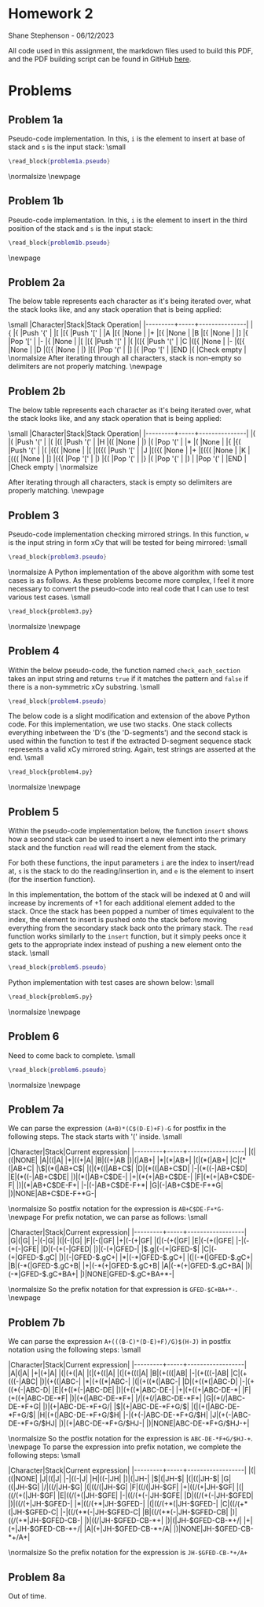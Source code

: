 # Homework 2
Shane Stephenson - 06/12/2023

All code used in this assignment, the markdown files used to build this PDF, and the PDF building script can be found in GitHub [here](https://github.com/UnsafeOats/dsahw).

# Problems
## Problem 1a
Pseudo-code implementation.  In this, `i` is the element to insert at base of stack and `s` is the input stack:
\small
```lua
\read_block{problem1a.pseudo}
```
\normalsize
\newpage

## Problem 1b
Pseudo-code implementation.  In this, `i` is the element to insert in the third position of the stack and `s` is the input stack:
```lua
\read_block{problem1b.pseudo}
```
\newpage

## Problem 2a
The below table represents each character as it's being iterated over, what the stack looks like, and any stack operation that is being applied:

\small
|Character|Stack|Stack Operation|
|---------+-----+---------------|
|{        |{    |Push '{'       |
|[        |[{   |Push '['       |
|A        |[{   |None           |
|+        |[{   |None           |
|B        |[{   |None           |
|]        |{    |Pop '['        |
|-        |{    |None           |
|[        |[{   |Push '['       |
|(        |([{  |Push '('       |
|C        |([{  |None           |
|-        |([{  |None           |
|D        |([{  |None           |
|)        |[{   |Pop '('        |
|]        |{    |Pop '['        |
|END      |{    |Check empty    |
\normalsize
After iterating through all characters, stack is non-empty so delimiters are not properly matching.
\newpage

## Problem 2b
The below table represents each character as it's being iterated over, what the stack looks like, and any stack operation that is being applied:

\small
|Character|Stack|Stack Operation|
|---------+-----+---------------|
|(        |(    |Push '('       |
|(        |((   |Push '('       |
|H        |((   |None           |
|)        |(    |Pop '('        |
|\*        |(    |None           |
|{        |{(   |Push '{'       |
|(        |({(  |None           |
|[        |[({( |Push '['       |
|J        |[({( |None           |
|+        |[({( |None           |
|K        |[({( |None           |
|]        |({(  |Pop '['        |
|)        |{(   |Pop '('        |
|}        |(    |Pop '{'        |
|)        |     |Pop '('        |
|END      |     |Check empty    |
\normalsize

After iterating through all characters, stack is empty so delimiters are properly matching.
\newpage

## Problem 3
Pseudo-code implementation checking mirrored strings.  In this function, `w` is the input string in form xCy that will be tested for being mirrored:
\small
```lua
\read_block{problem3.pseudo}
```
\normalsize
A Python implementation of the above algorithm with some test cases is as follows.  As these problems become more complex, I feel it more necessary to convert the pseudo-code into real code that I can use to test various test cases.
\small
```python
\read_block{problem3.py}
```
\normalsize
\newpage

## Problem 4
Within the below pseudo-code, the function named `check_each_section` takes an input string and returns `true` if it matches the pattern and `false` if there is a non-symmetric xCy substring.
\small
```lua
\read_block{problem4.pseudo}
```
The below code is a slight modification and extension of the above Python code.  For this implementation, we use two stacks.  One stack collects everything inbetween the 'D's (the 'D-segments') and the second stack is used within the function to test if the extracted D-segment sequence stack represents a valid xCy mirrored string.  Again, test strings are asserted at the end.
\small
```python
\read_block{problem4.py}
```
\normalsize
\newpage

## Problem 5
Within the pseudo-code implementation below, the function `insert` shows how a second stack can be used to insert a new element into the primary stack and the function `read` will read the element from the stack.

For both these functions, the input parameters `i` are the index to insert/read at, `s` is the stack to do the reading/insertion in, and `e` is the element to insert (for the insertion function).

In this implementation, the bottom of the stack will be indexed at 0 and will increase by increments of +1 for each additional element added to the stack.  Once the stack has been popped a number of times equivalent to the index, the element to insert is pushed onto the stack before moving everything from the secondary stack back onto the primary stack.
The `read` function works similarly to the `insert` function, but it simply peeks once it gets to the appropriate index instead of pushing a new element onto the stack.
\small
```lua
\read_block{problem5.pseudo}
```
Python implementation with test cases are shown below:
\small
```python
\read_block{problem5.py}
```
\normalsize
\newpage

## Problem 6
Need to come back to complete.
\small
```lua
\read_block{problem6.pseudo}
```
\normalsize
\newpage

## Problem 7a
We can parse the expression `(A+B)*(C$(D-E)+F)-G` for postfix in the following steps.  The stack starts with '(' inside.
\small

|Character|Stack|Current expression|
|---------+-----+------------------|
|(|((|NONE|
|A|((|A|
|+|((+|A|
|B|((+|AB
|)|(|AB+|
|\*|(\*|AB+|
|(|(\*(|AB+|
|C|(\*(|AB+C|
|\\$|(\*(|AB+C\$|
|(|(\*((|AB+C\$|
|D|(\*((|AB+C\$D|
|-|(\*((-|AB+C\$D|
|E|(\*((-|AB+C\$DE|
|)|(\*(|AB+C\$DE-|
|+|(\*(+|AB+C\$DE-|
|F|(\*(+|AB+C\$DE-F|
|)|(\*|AB+C\$DE-F+|
|-|(-|AB+C\$DE-F+\*|
|G|(-|AB+C\$DE-F+\*G|
|)|NONE|AB+C\$DE-F+\*G-|

\normalsize
So postfix notation for the expression is `AB+C$DE-F+*G-`
\newpage
For prefix notation, we can parse as follows:
\small

|Character|Stack|Current expression|
|---------+-----+------------------|
|G|(|G|
|-|(-|G|
|(|(-(|G|
|F|(-(|GF|
|+|(-(+|GF|
|(|(-(+(|GF|
|E|(-(+(|GFE|
|-|(-(+(-|GFE|
|D|(-(+(-|GFED|
|)|(-(+|GFED-|
|\$.g|(-(+|GFED-$|
|C|(-(+|GFED-\$.gC|
|)|(-|GFED-\$.gC+|
|\*|(-\*|GFED-\$.gC+|
|(|(-\*(|GFED-\$.gC+|
|B|(-\*(|GFED-\$.gC+B|
|+|(-\*(+|GFED-\$.gC+B|
|A|(-\*(+|GFED-\$.gC+BA|
|)|(-\*|GFED-\$.gC+BA+|
|)|NONE|GFED-\$.gC+BA+\*-|

\normalsize
So the prefix notation for that expression is `GFED-$C+BA+*-`.
\newpage

## Problem 7b
We can parse the expression `A+(((B-C)*(D-E)+F)/G)$(H-J)` in postfix notation using the following steps:
\small

|Character|Stack|Current expression|
|---------+-----+------------------|
|A|(|A|
|+|(+|A|
|(|(+(|A|
|(|(+((|A|
|(|(+(((|A|
|B|(+(((|AB|
|-|(+(((-|AB|
|C|(+(((-|ABC|
|)|(+((|ABC-|
|\*|(+((\*|ABC-|
|(|(+((\*(|ABC-|
|D|(+((\*(|ABC-D|
|-|(+((\*(-|ABC-D|
|E|(+((\*(-|ABC-DE|
|)|(+((\*|ABC-DE-|
|+|(+((+|ABC-DE-\*|
|F|(+((+|ABC-DE-\*F|
|)|(+(|ABC-DE-\*F+|
|/|(+(/|ABC-DE-\*F+|
|G|(+(/|ABC-DE-\*F+G|
|)|(+|ABC-DE-\*F+G/|
|\$|(+|ABC-DE-\*F+G/\$|
|(|(+(|ABC-DE-\*F+G/\$|
|H|(+(|ABC-DE-\*F+G/\$H|
|-|(+(-|ABC-DE-\*F+G/\$H|
|J|(+(-|ABC-DE-\*F+G/\$HJ|
|)|(+|ABC-DE-\*F+G/\$HJ-|
|)|NONE|ABC-DE-\*F+G/\$HJ-+|

\normalsize
So the postfix notation for the expression is `ABC-DE-*F+G/$HJ-+`.
\newpage
To parse the expression into prefix notation, we complete the following steps:
\small

|Character|Stack|Current expression|
|---------+-----+------------------|
|(|((|NONE|
|J|((|J|
|-|((-|J|
|H|((-|JH|
|)|(|JH-|
|\$|(|JH-\$|
|(|((|JH-\$|
|G|((|JH-\$G|
|/|((/|JH-\$G|
|(|((/(|JH-\$G|
|F|((/(|JH-\$GF|
|+|((/(+|JH-\$GF|
|(|((/(+(|JH-\$GF|
|E|((/(+(|JH-\$GFE|
|-|((/(+(-|JH-\$GFE|
|D|((/(+(-|JH-\$GFED|
|)|((/(+|JH-\$GFED-|
|\*|((/(+\*|JH-\$GFED-|
|(|((/(+\*(|JH-\$GFED-|
|C|((/(+\*(|JH-\$GFED-C|
|-|((/(+\*(-|JH-\$GFED-C|
|B|((/(+\*(-|JH-\$GFED-CB|
|)|((/(+\*|JH-\$GFED-CB-|
|)|((/|JH-\$GFED-CB-\*+|
|)|(|JH-\$GFED-CB-\*+/|
|+|(+|JH-\$GFED-CB-\*+/|
|A|(+|JH-\$GFED-CB-\*+/A|
|)|NONE|JH-\$GFED-CB-\*+/A+|

\normalsize
So the prefix notation for the expression is `JH-$GFED-CB-*+/A+`

## Problem 8a
Out of time.
